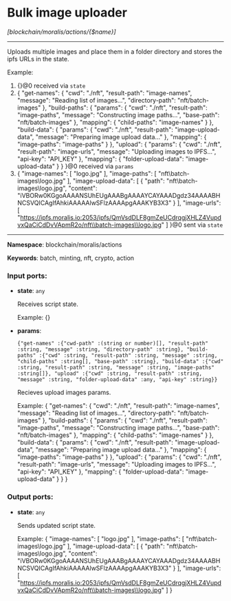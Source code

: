 # Bulk image uploader

_[blockchain/moralis/actions/{$name}]_

---

Uploads multiple images and place them in a folder directory and stores the ipfs URLs in the state.

Example:
1. {}@0 received via `state`
2. {
  "get-names": {
    "cwd": "./nft",
    "result-path": "image-names",
    "message": "Reading list of images...",
    "directory-path": "nft/batch-images"
  },
  "build-paths": {
    "params": {
      "cwd": "./nft",
      "result-path": "image-paths",
      "message": "Constructing image paths...",
      "base-path": "nft/batch-images"
    },
    "mapping": {
      "child-paths": "image-names"
    }
  },
  "build-data": {
    "params": {
      "cwd": "./nft",
      "result-path": "image-upload-data",
      "message": "Preparing image upload data..."
    },
    "mapping": {
      "image-paths": "image-paths"
    }
  },
  "upload": {
    "params": {
      "cwd": "./nft",
      "result-path": "image-urls",
      "message": "Uploading images to IPFS...",
      "api-key": "API_KEY"
    },
    "mapping": {
      "folder-upload-data": "image-upload-data"
    }
  }
}@0 received via `params`
3. {
  "image-names": [
    "logo.jpg"
  ],
  "image-paths": [
    "nft\\batch-images\\logo.jpg"
  ],
  "image-upload-data": [
    {
      "path": "nft\\batch-images\\logo.jpg",
      "content": "iVBORw0KGgoAAAANSUhEUgAAABgAAAAYCAYAAADgdz34AAAABHNCSVQICAgIfAhkiAAAAAlwSFlzAAAApgAAAKYB3X3"
    }
  ],
  "image-urls": [
	"https://ipfs.moralis.io:2053/ipfs/QmVsdDLF8gmZeUCdrqgjXHLZ4VupdvxQaCiCdDvVApmR2o/nft\\batch-images\\logo.jpg"
  ]
}@0 sent via `state`

---

__Namespace__: blockchain/moralis/actions

__Keywords__: batch, minting, nft, crypto, action

### Input ports:

* __state__: ` any `

    Receives script state.
    
    Example:
    {}


* __params__: 
    ```
    {"get-names" :{"cwd-path" :(string or number)[], "result-path" :string, "message" :string, "directory-path" :string}, "build-paths" :{"cwd" :string, "result-path" :string, "message" :string, "child-paths" :string[], "base-path" :string}, "build-data" :{"cwd" :string, "result-path" :string, "message" :string, "image-paths" :string[]}, "upload" :{"cwd" :string, "result-path" :string, "message" :string, "folder-upload-data" :any, "api-key" :string}}
    ```

    Recieves upload images params.
    
    Example:
    {
      "get-names": {
        "cwd": "./nft",
        "result-path": "image-names",
        "message": "Reading list of images...",
        "directory-path": "nft/batch-images"
      },
      "build-paths": {
        "params": {
          "cwd": "./nft",
          "result-path": "image-paths",
          "message": "Constructing image paths...",
          "base-path": "nft/batch-images"
        },
        "mapping": {
          "child-paths": "image-names"
        }
      },
      "build-data": {
        "params": {
          "cwd": "./nft",
          "result-path": "image-upload-data",
          "message": "Preparing image upload data..."
        },
        "mapping": {
          "image-paths": "image-paths"
        }
      },
      "upload": {
        "params": {
          "cwd": "./nft",
          "result-path": "image-urls",
          "message": "Uploading images to IPFS...",
          "api-key": "API_KEY"
        },
        "mapping": {
          "folder-upload-data": "image-upload-data"
        }
      }
    }

### Output ports:

* __state__: ` any `

    Sends updated script state.
    
    Example:
    {
      "image-names": [
        "logo.jpg"
      ],
      "image-paths": [
        "nft\\batch-images\\logo.jpg"
      ],
      "image-upload-data": [
        {
          "path": "nft\\batch-images\\logo.jpg",
          "content": "iVBORw0KGgoAAAANSUhEUgAAABgAAAAYCAYAAADgdz34AAAABHNCSVQICAgIfAhkiAAAAAlwSFlzAAAApgAAAKYB3X3"
        }
      ],
      "image-urls": [
    	"https://ipfs.moralis.io:2053/ipfs/QmVsdDLF8gmZeUCdrqgjXHLZ4VupdvxQaCiCdDvVApmR2o/nft\\batch-images\\logo.jpg"
      ]
    }

